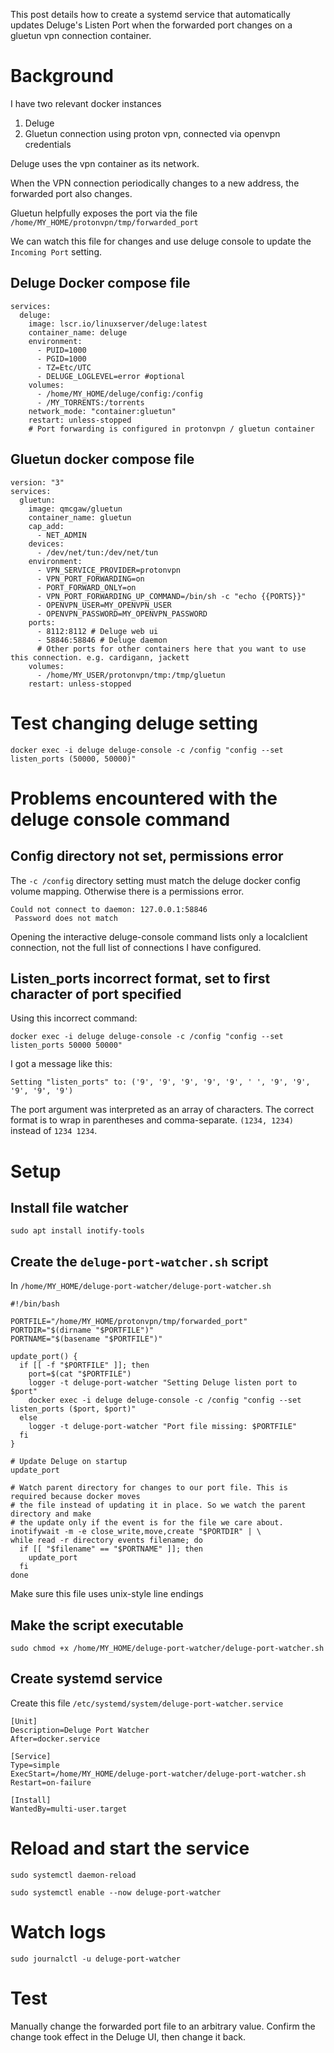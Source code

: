 This post details how to create a systemd service that automatically updates Deluge's Listen Port when the forwarded port changes on a gluetun vpn connection container.

# Background

I have two relevant docker instances
1. Deluge
2. Gluetun connection using proton vpn, connected via openvpn credentials

Deluge uses the vpn container as its network.

When the VPN connection periodically changes to a new address, the forwarded port also changes.

Gluetun helpfully exposes the port via the file `/home/MY_HOME/protonvpn/tmp/forwarded_port`

We can watch this file for changes and use deluge console to update the `Incoming Port` setting.


## Deluge Docker compose file

```
services:
  deluge:
    image: lscr.io/linuxserver/deluge:latest
    container_name: deluge
    environment:
      - PUID=1000
      - PGID=1000
      - TZ=Etc/UTC
      - DELUGE_LOGLEVEL=error #optional
    volumes:
      - /home/MY_HOME/deluge/config:/config
      - /MY_TORRENTS:/torrents
    network_mode: "container:gluetun"
    restart: unless-stopped
    # Port forwarding is configured in protonvpn / gluetun container
```

## Gluetun docker compose file

```
version: "3"
services:
  gluetun:
    image: qmcgaw/gluetun
    container_name: gluetun
    cap_add:
      - NET_ADMIN
    devices:
      - /dev/net/tun:/dev/net/tun
    environment:
      - VPN_SERVICE_PROVIDER=protonvpn
      - VPN_PORT_FORWARDING=on
      - PORT_FORWARD_ONLY=on
      - VPN_PORT_FORWARDING_UP_COMMAND=/bin/sh -c "echo {{PORTS}}"
      - OPENVPN_USER=MY_OPENVPN_USER
      - OPENVPN_PASSWORD=MY_OPENVPN_PASSWORD
    ports:
      - 8112:8112 # Deluge web ui
      - 58846:58846 # Deluge daemon
      # Other ports for other containers here that you want to use this connection. e.g. cardigann, jackett
    volumes:
      - /home/MY_USER/protonvpn/tmp:/tmp/gluetun
    restart: unless-stopped
```

# Test changing deluge setting

`docker exec -i deluge deluge-console -c /config "config --set listen_ports (50000, 50000)"`

# Problems encountered with the deluge console command

## Config directory not set, permissions error

The `-c /config` directory setting must match the deluge docker config volume mapping. Otherwise there is a permissions error.

```
Could not connect to daemon: 127.0.0.1:58846
 Password does not match
```

Opening the interactive deluge-console command lists only a localclient connection, not the full list of connections I have configured.

## Listen_ports incorrect format, set to first character of port specified

Using this incorrect command:

`docker exec -i deluge deluge-console -c /config "config --set listen_ports 50000 50000"`

I got a message like this:

`Setting "listen_ports" to: ('9', '9', '9', '9', '9', ' ', '9', '9', '9', '9', '9')`

The port argument was interpreted as an array of characters. The correct format is to wrap in parentheses and comma-separate. `(1234, 1234)` instead of `1234 1234`.

# Setup

## Install file watcher

`sudo apt install inotify-tools`

## Create the `deluge-port-watcher.sh` script

In `/home/MY_HOME/deluge-port-watcher/deluge-port-watcher.sh`

```
#!/bin/bash

PORTFILE="/home/MY_HOME/protonvpn/tmp/forwarded_port"
PORTDIR="$(dirname "$PORTFILE")"
PORTNAME="$(basename "$PORTFILE")"

update_port() {
  if [[ -f "$PORTFILE" ]]; then
    port=$(cat "$PORTFILE")
    logger -t deluge-port-watcher "Setting Deluge listen port to $port"
    docker exec -i deluge deluge-console -c /config "config --set listen_ports ($port, $port)"
  else
    logger -t deluge-port-watcher "Port file missing: $PORTFILE"
  fi
}

# Update Deluge on startup
update_port

# Watch parent directory for changes to our port file. This is required because docker moves
# the file instead of updating it in place. So we watch the parent directory and make
# the update only if the event is for the file we care about.
inotifywait -m -e close_write,move,create "$PORTDIR" | \
while read -r directory events filename; do
  if [[ "$filename" == "$PORTNAME" ]]; then
    update_port
  fi
done
```

Make sure this file uses unix-style line endings

## Make the script executable
`sudo chmod +x /home/MY_HOME/deluge-port-watcher/deluge-port-watcher.sh`

## Create systemd service

Create this file `/etc/systemd/system/deluge-port-watcher.service`

```
[Unit]
Description=Deluge Port Watcher
After=docker.service

[Service]
Type=simple
ExecStart=/home/MY_HOME/deluge-port-watcher/deluge-port-watcher.sh
Restart=on-failure

[Install]
WantedBy=multi-user.target
```

# Reload and start the service

`sudo systemctl daemon-reload`

`sudo systemctl enable --now deluge-port-watcher`

# Watch logs

`sudo journalctl -u deluge-port-watcher`

# Test

Manually change the forwarded port file to an arbitrary value. Confirm the change took effect in the Deluge UI, then change it back.
